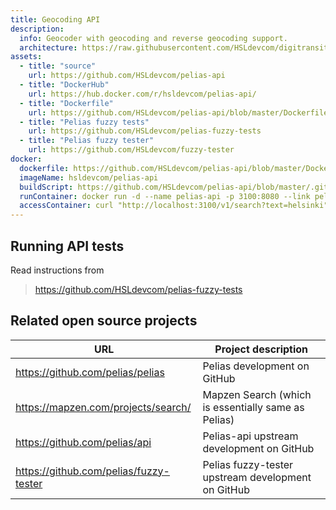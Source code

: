 ```yaml
---
title: Geocoding API
description:
  info: Geocoder with geocoding and reverse geocoding support.
  architecture: https://raw.githubusercontent.com/HSLdevcom/digitransit-site/master/src/pages/en/developers/architecture/x-apis/2-geocoding-api/architecture.xml
assets:
  - title: "source"
    url: https://github.com/HSLdevcom/pelias-api
  - title: "DockerHub"
    url: https://hub.docker.com/r/hsldevcom/pelias-api/
  - title: "Dockerfile"
    url: https://github.com/HSLdevcom/pelias-api/blob/master/Dockerfile
  - title: "Pelias fuzzy tests"
    url: https://github.com/HSLdevcom/pelias-fuzzy-tests
  - title: "Pelias fuzzy tester"
    url: https://github.com/HSLdevcom/fuzzy-tester
docker:
  dockerfile: https://github.com/HSLdevcom/pelias-api/blob/master/Dockerfile
  imageName: hsldevcom/pelias-api
  buildScript: https://github.com/HSLdevcom/pelias-api/blob/master/.github/workflows/scripts/build_and_push_dev.sh
  runContainer: docker run -d --name pelias-api -p 3100:8080 --link pelias-data-container hsldevcom/pelias-api
  accessContainer: curl "http://localhost:3100/v1/search?text=helsinki"
---
```


## Running API tests

Read instructions from

> https://github.com/HSLdevcom/pelias-fuzzy-tests

## Related open source projects

| URL                                    | Project description                                 |
| -------------------------------------- | --------------------------------------------------- |
| https://github.com/pelias/pelias       | Pelias development on GitHub                        |
| https://mapzen.com/projects/search/    | Mapzen Search (which is essentially same as Pelias) |
| https://github.com/pelias/api          | Pelias-api upstream development on GitHub           |
| https://github.com/pelias/fuzzy-tester | Pelias fuzzy-tester upstream development on GitHub  |
